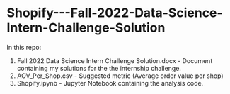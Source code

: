 # Shopify---Fall-2022-Data-Science-Intern-Challenge-Solution
In this repo:
1. Fall 2022 Data Science Intern Challenge Solution.docx - Document containing my solutions for the the internship challenge.
2. AOV_Per_Shop.csv - Suggested metric (Average order value per shop)
3. Shopify.ipynb - Jupyter Notebook containing the analysis code.
